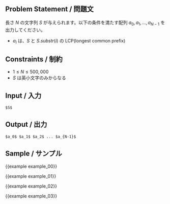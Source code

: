 Problem Statement / 問題文
---------

長さ $N$ の文字列 $S$ が与えられます。以下の条件を満たす配列 $a_0, a_1, ..., a_{N - 1}$ を出力してください。

- $a_i$ は、$S$ と $S.substr(i)$ の LCP(longest common prefix)


Constraints / 制約
---------

- $1 \leq N \leq 500,000$
- $S$ は英小文字のみからなる

Input / 入力
---------

~~~
$S$
~~~

Output / 出力
---------

~~~
$a_0$ $a_1$ $a_2$ ... $a_{N-1}$
~~~

Sample / サンプル
---------

{{example example_00}}

{{example example_01}}

{{example example_02}}

{{example example_03}}
